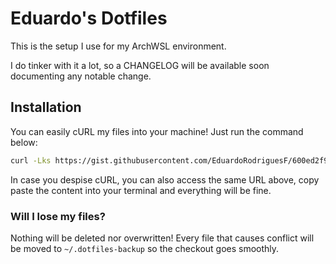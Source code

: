 # Eduardo's Dotfiles

This is the setup I use for my ArchWSL environment.

I do tinker with it a lot, so a CHANGELOG will be available soon documenting any notable change.

## Installation

You can easily cURL my files into your machine! Just run the command below:

```bash
curl -Lks https://gist.githubusercontent.com/EduardoRodriguesF/600ed2f94ad4bdba947fbdf0ca698a9e/raw | bash
```

In case you despise cURL, you can also access the same URL above, copy paste the content into your terminal and everything will be fine.

### Will I lose my files?

Nothing will be deleted nor overwritten! Every file that causes conflict will be moved to `~/.dotfiles-backup` so the checkout goes smoothly.
